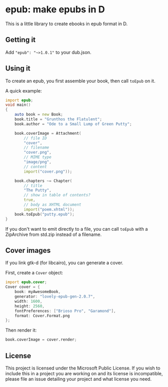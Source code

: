 # epub: make epubs in D

This is a little library to create ebooks in epub format in D.

## Getting it

Add `"epub": "~>1.0.1"` to your dub.json.

## Using it

To create an epub, you first assemble your book, then call `toEpub` on it.

A quick example:

```D
import epub;
void main()
{
    auto book = new Book;
    book.title = "Grunthos the Flatulent";
    book.author = "Ode to a Small Lump of Green Putty";

    book.coverImage = Attachment(
        // file ID
        "cover",
        // filename
        "cover.png",
        // MIME type
        "image/png",
        // content
        import("cover.png"));

    book.chapters ~= Chapter(
        // title
        "The Putty",
        // show in table of contents?
        true,
        // body as XHTML document
        import("poem.xhtml"));
    book.toEpub("putty.epub");
}
```

If you don't want to emit directly to a file, you can call `toEpub` with a ZipArchive from std.zip
instead of a filename.


## Cover images

If you link gtk-d (for libcairo), you can generate a cover.

First, create a `Cover` object:

```D
import epub.cover;
Cover cover = {
    book: myAwesomeBook,
    generator: "lovely-epub-gen-2.0.7",
    width: 1600,
    height: 2560,
    fontPreferences: ["Brioso Pro", "Garamond"],
    format: Cover.Format.png
};
```

Then render it:

```D
book.coverImage = cover.render;
```


## License

This project is licensed under the Microsoft Public License. If you wish to include this in a
project you are working on and its license is incompatible, please file an issue detailing your
project and what license you need.
